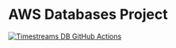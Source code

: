 # **AWS Databases Project**

[![Timestreams DB GitHub Actions](https://github.com/Juanesgil4/aws-databases-project/actions/workflows/main.yml/badge.svg)](https://github.com/Juanesgil4/aws-databases-project/actions/workflows/main.yml)
